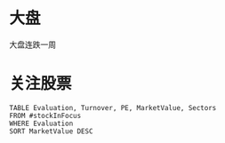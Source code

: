 # 大盘
大盘连跌一周

# 关注股票
```dataview
TABLE Evaluation, Turnover, PE, MarketValue, Sectors
FROM #stockInFocus  
WHERE Evaluation
SORT MarketValue DESC
```


